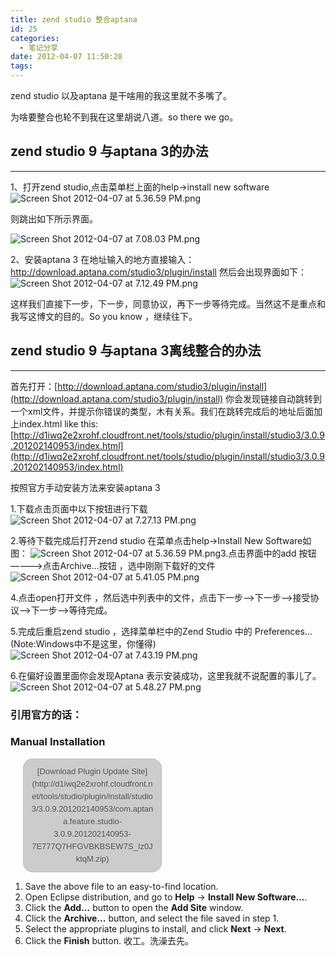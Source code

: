 ```yaml
---
title: zend studio 整合aptana
id: 25
categories:
  - 笔记分享
date: 2012-04-07 11:50:28
tags:
---
```


zend studio 以及aptana 是干啥用的我这里就不多嘴了。

为啥要整合也轮不到我在这里胡说八道。so there we go。

## zend studio 9 与aptana 3的办法

* * *

1、打开zend studio,点击菜单栏上面的help-&gt;install new software
![Screen Shot 2012-04-07 at 5.36.59 PM.png](http://www.vkilo.com/wp-content/uploads/2012/04/Screen-Shot-2012-04-07-at-5.36.59-PM1.png)

则跳出如下所示界面。

![Screen Shot 2012-04-07 at 7.08.03 PM.png](http://www.vkilo.com/wp-content/uploads/2012/04/Screen-Shot-2012-04-07-at-7.08.03-PM.png)

2、安装aptana 3 在地址输入的地方直接输入：http://download.aptana.com/studio3/plugin/install 然后会出现界面如下：![Screen Shot 2012-04-07 at 7.12.49 PM.png](http://www.vkilo.com/wp-content/uploads/2012/04/Screen-Shot-2012-04-07-at-7.12.49-PM.png)

这样我们直接下一步，下一步，同意协议，再下一步等待完成。当然这不是重点和我写这博文的目的。So you know ，继续往下。

## zend studio 9 与aptana 3离线整合的办法

* * *

首先打开：[http://download.aptana.com/studio3/plugin/install](http://download.aptana.com/studio3/plugin/install) 你会发现链接自动跳转到一个xml文件，并提示你错误的类型，木有关系。我们在跳转完成后的地址后面加上index.html like this: [http://d1iwq2e2xrohf.cloudfront.net/tools/studio/plugin/install/studio3/3.0.9.201202140953/index.html](http://d1iwq2e2xrohf.cloudfront.net/tools/studio/plugin/install/studio3/3.0.9.201202140953/index.html)

按照官方手动安装方法来安装aptana 3

1.下载点击页面中以下按钮进行下载
![Screen Shot 2012-04-07 at 7.27.13 PM.png](http://www.vkilo.com/wp-content/uploads/2012/04/Screen-Shot-2012-04-07-at-7.27.13-PM.png)

2.等待下载完成后打开zend studio 在菜单点击help-&gt;Install New Software如图：
![Screen Shot 2012-04-07 at 5.36.59 PM.png](http://www.vkilo.com/wp-content/uploads/2012/04/Screen-Shot-2012-04-07-at-5.36.59-PM.png)3.点击界面中的add 按钮————&gt;点击Archive…按钮 ，选中刚刚下载好的文件
![Screen Shot 2012-04-07 at 5.41.05 PM.png](http://www.vkilo.com/wp-content/uploads/2012/04/Screen-Shot-2012-04-07-at-5.41.05-PM.png)

4.点击open打开文件 ，然后选中列表中的文件，点击下一步——&gt;下一步——&gt;接受协议——&gt;下一步——&gt;等待完成。

5.完成后重启zend studio ，选择菜单栏中的Zend Studio 中的 Preferences…(Note:Windows中不是这里，你懂得)
![Screen Shot 2012-04-07 at 7.43.19 PM.png](http://www.vkilo.com/wp-content/uploads/2012/04/Screen-Shot-2012-04-07-at-7.43.19-PM.png)

6.在偏好设置里面你会发现Aptana 表示安装成功，这里我就不说配置的事儿了。![Screen Shot 2012-04-07 at 5.48.27 PM.png](http://www.vkilo.com/wp-content/uploads/2012/04/Screen-Shot-2012-04-07-at-5.48.27-PM.png)

### 引用官方的话：

### Manual Installation

<div class="download_box plugin_download" style="background-color: #cccccc; border-top-left-radius: 15px; border-top-right-radius: 15px; border-bottom-right-radius: 15px; border-bottom-left-radius: 15px; width: 200px; margin-left: 20px; border-top-color: #BBBBBB; border-right-color: #BBBBBB; border-bottom-color: #bbbbbb; border-left-color: #bbbbbb; border-image: initial; color: #535353; font-family: Arial, verdana, sans-serif; font-size: 13px; font-style: normal; font-variant: normal; font-weight: normal; letter-spacing: normal; line-height: 20px; orphans: 2; text-align: -webkit-auto; text-indent: 0px; text-transform: none; white-space: normal; widows: 2; word-spacing: 0px; -webkit-text-size-adjust: auto; -webkit-text-stroke-width: 0px; border-width: 1px; border-style: solid; padding: 10px;">
<div class="download_padded" style="text-align: center;">[Download Plugin Update Site](http://d1iwq2e2xrohf.cloudfront.net/tools/studio/plugin/install/studio3/3.0.9.201202140953/com.aptana.feature.studio-3.0.9.201202140953-7E777Q7HFGVBKBSEW7S_Iz0JktqM.zip)</div>
</div>

1.  Save the above file to an easy-to-find location.
2.  Open Eclipse distribution, and go to **Help** -&gt; **Install New Software...**.
3.  Click the **Add...** button to open the **Add Site** window.
4.  Click the **Archive...** button, and select the file saved in step 1.
5.  Select the appropriate plugins to install, and click **Next** -&gt; **Next**.
6.  Click the **Finish** button.
收工。洗澡去先。